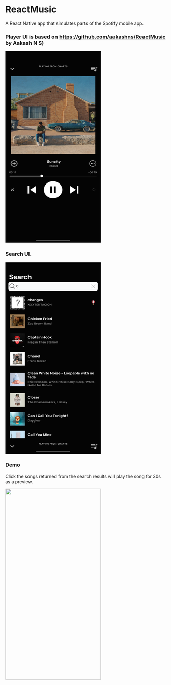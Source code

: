 # ReactMusic

A React Native app that simulates parts of the Spotify mobile app. 

### Player UI is based on https://github.com/aakashns/ReactMusic by Aakash N S)  
<img src="./img/player1.png" width="300" height="600" />

### Search UI.
<img src="./img/search.png" width="300" height="600" />


### Demo
Click the songs returned from the search results will play the song for 30s as a preview.

<img src="./img/demo.gif" width="300" height="600" />
